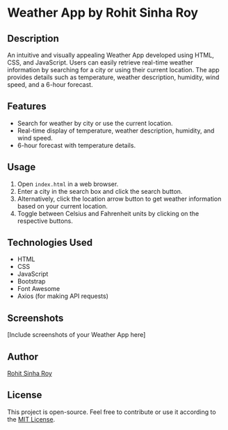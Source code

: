 # Weather App by Rohit Sinha Roy

## Description

An intuitive and visually appealing Weather App developed using HTML, CSS, and JavaScript. Users can easily retrieve real-time weather information by searching for a city or using their current location. The app provides details such as temperature, weather description, humidity, wind speed, and a 6-hour forecast.

## Features

- Search for weather by city or use the current location.
- Real-time display of temperature, weather description, humidity, and wind speed.
- 6-hour forecast with temperature details.

## Usage

1. Open `index.html` in a web browser.
2. Enter a city in the search box and click the search button.
3. Alternatively, click the location arrow button to get weather information based on your current location.
4. Toggle between Celsius and Fahrenheit units by clicking on the respective buttons.

## Technologies Used

- HTML
- CSS
- JavaScript
- Bootstrap
- Font Awesome
- Axios (for making API requests)

## Screenshots

[Include screenshots of your Weather App here]

## Author

[Rohit Sinha Roy](https://www.linkedin.com/in/rohitsinharoy2001/)

## License

This project is open-source. Feel free to contribute or use it according to the [MIT License](LICENSE).
